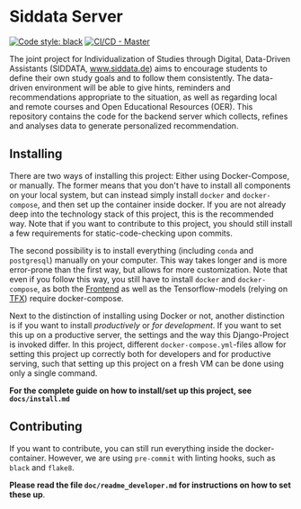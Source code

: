 # Siddata Server

[![Code style: black](https://img.shields.io/badge/code%20style-black-000000.svg)](https://github.com/psf/black)
[![CI/CD - Master](https://github.com/virtUOS/siddata_server/actions/workflows/test_docker_publish.yml/badge.svg?branch=master)](https://github.com/virtUOS/siddata_server/actions/workflows/test_docker_publish.yml)


The joint project for Individualization of Studies through Digital, Data-Driven Assistants (SIDDATA, www.siddata.de) aims to encourage students  to define their own study goals and to follow them consistently. The data-driven environment will be able to give hints, reminders and recommendations appropriate to the situation, as well as regarding local and remote courses and Open Educational Resources (OER).  This repository contains the code for the backend server which collects, refines and analyses data to generate personalized recommendation.


## Installing

There are two ways of installing this project: Either using Docker-Compose, or manually. The former means that you don't have to install all components on your local system, but can instead simply install `docker` and `docker-compose`, and then set up the container inside docker. If you are not already deep into the technology stack of this project, this is the recommended way. Note that if you want to contribute to this project, you should still install a few requirements for static-code-checking upon commits.

The second possibility is to install everything (including `conda` and `postgresql`) manually on your computer. This way takes longer and is more error-prone than the first way, but allows for more customization. Note that even if you follow this way, you still have to install `docker` and `docker-compose`, as both the [Frontend](https://TODO) as well as the Tensorflow-models (relying on [TFX](https://www.tensorflow.org/tfx)) require docker-compose.

Next to the distinction of installing using Docker or not, another distinction is if you want to install *productively* or *for development*. If you want to set this up on a productive server, the settings and the way this Django-Project is invoked differ. In this project, different `docker-compose.yml`-files allow for setting this project up correctly both for developers and for productive serving, such that setting up this project on a fresh VM can be done using only a single command.

**For the complete guide on how to install/set up this project, see `docs/install.md`**


## Contributing

If you want to contribute, you can still run everything inside the docker-container. However, we are using `pre-commit` with linting hooks, such as `black` and `flake8`.

**Please read the file `doc/readme_developer.md` for instructions on how to set these up**.
